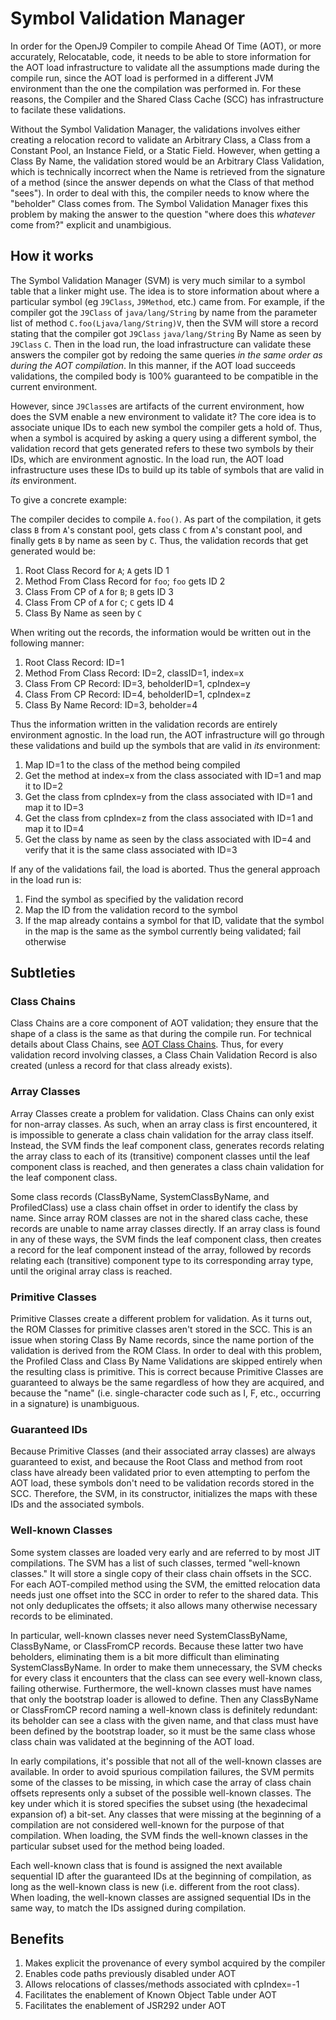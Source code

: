 <!--
Copyright (c) 2018, 2019 IBM Corp. and others

This program and the accompanying materials are made available under
the terms of the Eclipse Public License 2.0 which accompanies this
distribution and is available at https://www.eclipse.org/legal/epl-2.0/
or the Apache License, Version 2.0 which accompanies this distribution and
is available at https://www.apache.org/licenses/LICENSE-2.0.

This Source Code may also be made available under the following
Secondary Licenses when the conditions for such availability set
forth in the Eclipse Public License, v. 2.0 are satisfied: GNU
General Public License, version 2 with the GNU Classpath
Exception [1] and GNU General Public License, version 2 with the
OpenJDK Assembly Exception [2].

[1] https://www.gnu.org/software/classpath/license.html
[2] http://openjdk.java.net/legal/assembly-exception.html

SPDX-License-Identifier: EPL-2.0 OR Apache-2.0 OR GPL-2.0 WITH Classpath-exception-2.0 OR LicenseRef-GPL-2.0 WITH Assembly-exception
-->

# Symbol Validation Manager

In order for the OpenJ9 Compiler to compile Ahead Of Time (AOT),
or more accurately, Relocatable, code, it needs to be able to store
information for the AOT load infrastructure to validate all the 
assumptions made during the compile run, since the AOT load is 
performed in a different JVM environment than the one the compilation
was performed in. For these reasons, the Compiler and the Shared Class
Cache (SCC) has infrastructure to facilate these validations.

Without the Symbol Validation Manager, the validations involves either
creating a relocation record to validate an Arbitrary Class, a Class
from a Constant Pool, an Instance Field, or a Static Field. However,
when getting a Class By Name, the validation stored would be an 
Arbitrary Class Validation, which is technically incorrect when the
Name is retrieved from the signature of a method (since the answer
depends on what the Class of that method "sees"). In order to deal
with this, the compiler needs to know where the "beholder" Class comes
from. The Symbol Validation Manager fixes this problem by making the
answer to the question "where does this _whatever_ come from?" explicit
and unambigious.

## How it works

The Symbol Validation Manager (SVM) is very much similar to a symbol table
that a linker might use. The idea is to store information about where
a particular symbol (eg `J9Class`, `J9Method`, etc.) came from. For example,
if the compiler got the `J9Class` of `java/lang/String` by name from the
parameter list of method `C.foo(Ljava/lang/String)V`, then the SVM will
store a record stating that the compiler got `J9Class` `java/lang/String`
By Name as seen by `J9Class` `C`. Then in the load run, the load
infrastructure can validate these answers the compiler got by redoing the
same queries *in the same order as during the AOT compilation*. In this
manner, if the AOT load succeeds validations, the compiled body is 100%
guaranteed to be compatible in the current environment.

However, since `J9Class`es are artifacts of the current environment, how
does the SVM enable a new environment to validate it? The core idea is to
associate unique IDs to each new symbol the compiler gets a hold of. Thus,
when a symbol is acquired by asking a query using a different symbol, the
validation record that gets generated refers to these two symbols by their
IDs, which are environment agnostic. In the load run, the AOT load
infrastructure uses these IDs to build up its table of symbols that are
valid in _its_ environment.

To give a concrete example:

The compiler decides to compile `A.foo()`. As part of the compilation, it
gets class `B` from `A`'s constant pool, gets class `C` from `A`'s 
constant pool, and finally gets `B` by name as seen by `C`. Thus, the 
validation records that get generated would be:

1. Root Class Record for `A`; `A` gets ID 1
2. Method From Class Record for `foo`; `foo` gets ID 2
3. Class From CP of `A` for `B`; `B` gets ID 3
4. Class From CP of `A` for `C`; `C` gets ID 4
5. Class By Name as seen by `C`

When writing out the records, the information would be written out in the
following manner:

1. Root Class Record: ID=1
2. Method From Class Record: ID=2, classID=1, index=x
3. Class From CP Record: ID=3, beholderID=1, cpIndex=y
4. Class From CP Record: ID=4, beholderID=1, cpIndex=z
5. Class By Name Record: ID=3, beholder=4

Thus the information written in the validation records are entirely
environment agnostic. In the load run, the AOT infrastructure will
go through these validations and build up the symbols that are valid
in _its_ environment:

1. Map ID=1 to the class of the method being compiled
2. Get the method at index=x from the class associated with ID=1 and
map it to ID=2
3. Get the class from cpIndex=y from the class associated with ID=1
and map it to ID=3
4. Get the class from cpIndex=z from the class associated with ID=1
and map it to ID=4
5. Get the class by name as seen by the class associated with ID=4
and verify that it is the same class associated with ID=3

If any of the validations fail, the load is aborted. Thus the general 
approach in the load run is:

1. Find the symbol as specified by the validation record
2. Map the ID from the validation record to the symbol
3. If the map already contains a symbol for that ID, validate that
the symbol in the map is the same as the symbol currently being
validated; fail otherwise


## Subtleties

### Class Chains

Class Chains are a core component of AOT validation; they ensure that
the shape of a class is the same as that during the compile run. For
technical details about Class Chains, see 
[AOT Class Chains](https://github.com/eclipse/openj9/blob/master/doc/compiler/aot/AOTClassChains.md).
Thus, for every validation record involving classes, a Class Chain
Validation Record is also created (unless a record for that class
already exists).

### Array Classes

Array Classes create a problem for validation. Class Chains can only
exist for non-array classes. As such, when an array class is first
encountered, it is impossible to generate a class chain validation for
the array class itself. Instead, the SVM finds the leaf component class,
generates records relating the array class to each of its (transitive)
component classes until the leaf component class is reached, and then
generates a class chain validation for the leaf component class.

Some class records (ClassByName, SystemClassByName, and ProfiledClass)
use a class chain offset in order to identify the class by name. Since
array ROM classes are not in the shared class cache, these records are
unable to name array classes directly. If an array class is found in any
of these ways, the SVM finds the leaf component class, then creates a
record for the leaf component instead of the array, followed by records
relating each (transitive) component type to its corresponding array
type, until the original array class is reached.

### Primitive Classes

Primitive Classes create a different problem for validation. As it turns
out, the ROM Classes for primitive classes aren't stored in the SCC.
This is an issue when storing Class By Name records, since the name
portion of the validation is derived from the ROM Class. In order to
deal with this problem, the Profiled Class and Class By Name Validations
are skipped entirely when the resulting class is primitive. This is
correct because Primitive Classes are guaranteed to always be the
same regardless of how they are acquired, and because the "name" (i.e.
single-character code such as I, F, etc., occurring in a signature) is
unambiguous.

### Guaranteed IDs

Because Primitive Classes (and their associated array classes) are always
guaranteed to exist, and because the Root Class and method from root class
have already been validated prior to even attempting to perfom the AOT
load, these symbols don't need to be validation records stored in 
the SCC. Therefore, the SVM, in its constructor, initializes the maps
with these IDs and the associated symbols.

### Well-known Classes

Some system classes are loaded very early and are referred to by most
JIT compilations. The SVM has a list of such classes, termed "well-known
classes." It will store a single copy of their class chain offsets in
the SCC. For each AOT-compiled method using the SVM, the emitted
relocation data needs just one offset into the SCC in order to refer to
the shared data. This not only deduplicates the offsets; it also allows
many otherwise necessary records to be eliminated.

In particular, well-known classes never need SystemClassByName,
ClassByName, or ClassFromCP records. Because these latter two have
beholders, eliminating them is a bit more difficult than eliminating
SystemClassByName. In order to make them unnecessary, the SVM checks for
every class it encounters that the class can see every well-known class,
failing otherwise. Furthermore, the well-known classes must have names
that only the bootstrap loader is allowed to define. Then any
ClassByName or ClassFromCP record naming a well-known class is
definitely redundant: its beholder can see a class with the given name,
and that class must have been defined by the bootstrap loader, so it
must be the same class whose class chain was validated at the beginning
of the AOT load.

In early compilations, it's possible that not all of the well-known
classes are available. In order to avoid spurious compilation failures,
the SVM permits some of the classes to be missing, in which case the
array of class chain offsets represents only a subset of the possible
well-known classes. The key under which it is stored specifies the
subset using (the hexadecimal expansion of) a bit-set. Any classes that
were missing at the beginning of a compilation are not considered
well-known for the purpose of that compilation. When loading, the SVM
finds the well-known classes in the particular subset used for the
method being loaded.

Each well-known class that is found is assigned the next available
sequential ID after the guaranteed IDs at the beginning of compilation,
as long as the well-known class is new (i.e. different from the root
class). When loading, the well-known classes are assigned sequential IDs
in the same way, to match the IDs assigned during compilation.

## Benefits

1. Makes explicit the provenance of every symbol acquired by the compiler
2. Enables code paths previously disabled under AOT
3. Allows relocations of classes/methods associated with cpIndex=-1
4. Facilitates the enablement of Known Object Table under AOT
5. Facilitates the enablement of JSR292 under AOT
